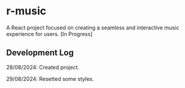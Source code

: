 # r-music
A React project focused on creating a seamless and interactive music experience for users. [In Progress]

## Development Log
28/08/2024: Created project.

29/08/2024: Resetted some styles.